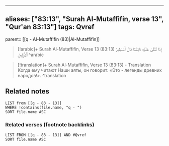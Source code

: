 
---
aliases: ["83:13", "Surah Al-Mutaffifin, verse 13", "Qur'an 83:13"]
tags: Qvref
---

parent:: [[q - Al-Mutaffifin (83)|Al-Mutaffifin]]

> [!arabic]+ Surah Al-Mutaffifin, Verse 13 (83:13)
> <span class="quran-arabic">إِذَا تُتْلَىٰ عَلَيْهِ ءَايَـٰتُنَا قَالَ أَسَـٰطِيرُ ٱلْأَوَّلِينَ</span>
^arabic

> [!translation]+ Surah Al-Mutaffifin, Verse 13 (83:13) - Translation
> Когда ему читают Наши аяты, он говорит: «Это - легенды древних народов!».
^translation



## Related notes
```dataview
LIST from [[q - 83 - 13]]
WHERE !contains(file.name, "q - ")
SORT file.name ASC
```

### Related verses (footnote backlinks)
```dataview
LIST FROM [[q - 83 - 13]] AND #Qvref
SORT file.name ASC
```

